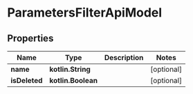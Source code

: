 
# ParametersFilterApiModel

## Properties
| Name | Type | Description | Notes |
| ------------ | ------------- | ------------- | ------------- |
| **name** | **kotlin.String** |  |  [optional] |
| **isDeleted** | **kotlin.Boolean** |  |  [optional] |



